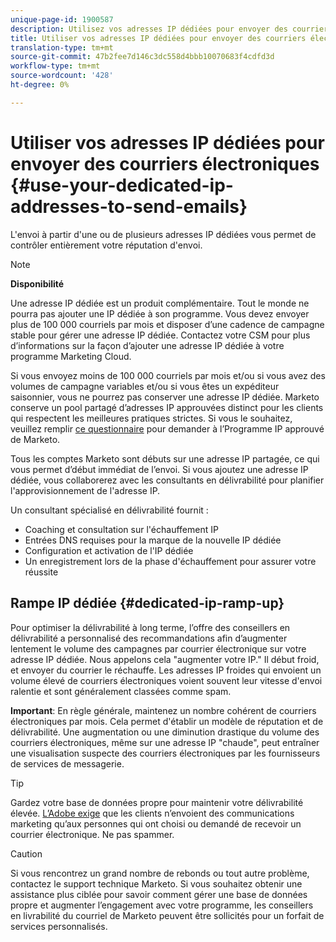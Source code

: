 ```yaml
---
unique-page-id: 1900587
description: Utilisez vos adresses IP dédiées pour envoyer des courriers électroniques - Documents marketing - Documentation du produit
title: Utiliser vos adresses IP dédiées pour envoyer des courriers électroniques
translation-type: tm+mt
source-git-commit: 47b2fee7d146c3dc558d4bbb10070683f4cdfd3d
workflow-type: tm+mt
source-wordcount: '428'
ht-degree: 0%

---
```



# Utiliser vos adresses IP dédiées pour envoyer des courriers électroniques {#use-your-dedicated-ip-addresses-to-send-emails}

L&#39;envoi à partir d&#39;une ou de plusieurs adresses IP dédiées vous permet de contrôler entièrement votre réputation d&#39;envoi.

>[!NOTE]
>
>**Disponibilité**
>
>Une adresse IP dédiée est un produit complémentaire. Tout le monde ne pourra pas ajouter une IP dédiée à son programme. Vous devez envoyer plus de 100 000 courriels par mois et disposer d’une cadence de campagne stable pour gérer une adresse IP dédiée. Contactez votre CSM pour plus d’informations sur la façon d’ajouter une adresse IP dédiée à votre programme Marketing Cloud.
>
>Si vous envoyez moins de 100 000 courriels par mois et/ou si vous avez des volumes de campagne variables et/ou si vous êtes un expéditeur saisonnier, vous ne pourrez pas conserver une adresse IP dédiée. Marketo conserve un pool partagé d’adresses IP approuvées distinct pour les clients qui respectent les meilleures pratiques strictes. Si vous le souhaitez, veuillez remplir [ce questionnaire](http://na-sjg.marketo.com/lp/marketoprivacydemo/Trusted-IP-Sending-Range-Program.html) pour demander à l’Programme IP approuvé de Marketo.

Tous les comptes Marketo sont débuts sur une adresse IP partagée, ce qui vous permet d’début immédiat de l’envoi. Si vous ajoutez une adresse IP dédiée, vous collaborerez avec les consultants en délivrabilité pour planifier l&#39;approvisionnement de l&#39;adresse IP.

Un consultant spécialisé en délivrabilité fournit :

* Coaching et consultation sur l&#39;échauffement IP
* Entrées DNS requises pour la marque de la nouvelle IP dédiée
* Configuration et activation de l&#39;IP dédiée
* Un enregistrement lors de la phase d&#39;échauffement pour assurer votre réussite

## Rampe IP dédiée {#dedicated-ip-ramp-up}

Pour optimiser la délivrabilité à long terme, l’offre des conseillers en délivrabilité a personnalisé des recommandations afin d’augmenter lentement le volume des campagnes par courrier électronique sur votre adresse IP dédiée. Nous appelons cela &quot;augmenter votre IP.&quot; Il début froid, et envoyer du courrier le réchauffe. Les adresses IP froides qui envoient un volume élevé de courriers électroniques voient souvent leur vitesse d&#39;envoi ralentie et sont généralement classées comme spam.

**Important**: En règle générale, maintenez un nombre cohérent de courriers électroniques par mois. Cela permet d&#39;établir un modèle de réputation et de délivrabilité. Une augmentation ou une diminution drastique du volume des courriers électroniques, même sur une adresse IP &quot;chaude&quot;, peut entraîner une visualisation suspecte des courriers électroniques par les fournisseurs de services de messagerie.

>[!TIP]
>
>Gardez votre base de données propre pour maintenir votre délivrabilité élevée. [L’Adobe exige](http://www.adobe.com/legal/terms/aup.html) que les clients n’envoient des communications marketing qu’aux personnes qui ont choisi ou demandé de recevoir un courrier électronique. Ne pas spammer.

>[!CAUTION]
>
>Si vous rencontrez un grand nombre de rebonds ou tout autre problème, contactez le support technique [](http://nation.marketo.com/t5/Support/ct-p/Support)Marketo. Si vous souhaitez obtenir une assistance plus ciblée pour savoir comment gérer une base de données propre et augmenter l’engagement avec votre programme, les conseillers en livrabilité du courriel de Marketo peuvent être sollicités pour un forfait de services personnalisés.

